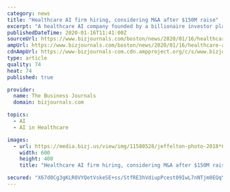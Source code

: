 ```yaml
---
category: news
title: "Healthcare AI firm hiring, considering M&A after $150M raise"
excerpt: "A healthcare AI company founded by a billionaire investor plans to substantially grow its team and potentially make some acquisitions after raising $150 million."
publishedDateTime: 2020-01-16T11:41:00Z
sourceUrl: https://www.bizjournals.com/boston/news/2020/01/16/healthcare-ai-firm-hiring-considering-m-a-after.html
ampUrl: https://www.bizjournals.com/boston/news/2020/01/16/healthcare-ai-firm-hiring-considering-m-a-after.amp.html
cdnAmpUrl: https://www-bizjournals-com.cdn.ampproject.org/c/s/www.bizjournals.com/boston/news/2020/01/16/healthcare-ai-firm-hiring-considering-m-a-after.amp.html
type: article
quality: 74
heat: 74
published: true

provider:
  name: The Business Journals
  domain: bizjournals.com

topics:
  - AI
  - AI in Healthcare

images:
  - url: https://media.bizj.us/view/img/11580528/jeffelton-photo-2018*600xx2832-1892-0-905.jpg
    width: 600
    height: 400
    title: "Healthcare AI firm hiring, considering M&A after $150M raise"

secured: "X67d0Cg3gKLR0VYQetVskeSE+ss/StfRE3hVdiupPcest09IwL7nNTjm0EQqYZbB4N5Mhv8f0+X8WJIvX7DX0ntNLRFnhtVhhqsy2cSB7UjuzR8rNFeIByko8Hm3N7N0Cpqdy7izhrulJI8eZMAapKeMSC1Yuj4OV+kHYMvHAm29ma66BmkH7A18LG0Va3kx+kBOhOJa6OPIJlH8YRXnt5gv3KW01x5ptYh4vUiHIG7Aljaq7WR57h+e/kIcxlYrHjxLcJubq+ROZNQwR6owPJDx2k+ymtmV0I3tUNCMK/55Ej/qSb6/zjaMZpOn/5V+nyt5v0olrnfI05giveAjGa/mmDPgh3YAdVJKfGD8U8pm/xGnUXpYXKRof0F3+DgEqUiCjww+hLPkUKCH0lyGull7LSNt1HK9go66DmNNQgGCok4QQfj6oXjj3MxU0agOELZ0e/PrPkxbFTJTJdfNmA==;vXZIGSW7RT7nHA0FpjJ5jA=="
---
```


